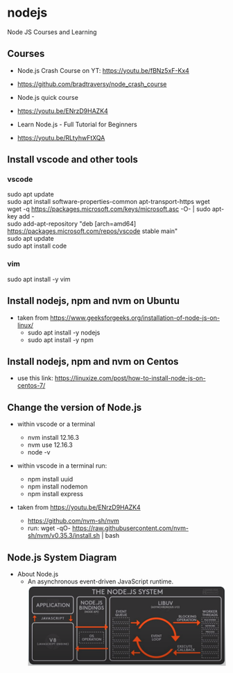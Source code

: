 # nodejs
Node JS Courses and Learning

## Courses
- Node.js Crash Course on YT: https://youtu.be/fBNz5xF-Kx4
- https://github.com/bradtraversy/node_crash_course

- Node.js quick course
- https://youtu.be/ENrzD9HAZK4

- Learn Node.js - Full Tutorial for Beginners
- https://youtu.be/RLtyhwFtXQA

## Install vscode and other tools

### vscode
sudo apt update <br/>
sudo apt install software-properties-common apt-transport-https wget <br/>
wget -q https://packages.microsoft.com/keys/microsoft.asc -O- | sudo apt-key add - <br/>
sudo add-apt-repository "deb [arch=amd64] https://packages.microsoft.com/repos/vscode stable main" <br/>
sudo apt update <br/>
sudo apt install code <br/>

### vim
sudo apt install -y vim

## Install nodejs, npm and nvm on Ubuntu
- taken from https://www.geeksforgeeks.org/installation-of-node-js-on-linux/
  - sudo apt install -y nodejs
  - sudo apt install -y npm
  
## Install nodejs, npm and nvm on Centos

- use this link: https://linuxize.com/post/how-to-install-node-js-on-centos-7/

## Change the version of Node.js
- within vscode or a terminal
  - nvm install 12.16.3
  - nvm use 12.16.3
  - node -v

- within vscode in a terminal run:
  - npm install uuid
  - npm install nodemon
  - npm install express

- taken from https://youtu.be/ENrzD9HAZK4
  - https://github.com/nvm-sh/nvm
  - run: wget -qO- https://raw.githubusercontent.com/nvm-sh/nvm/v0.35.3/install.sh | bash <br/>

## Node.js System Diagram

- About Node.js
  - An asynchronous event-driven JavaScript runtime.
![](./node.js-system.png)
